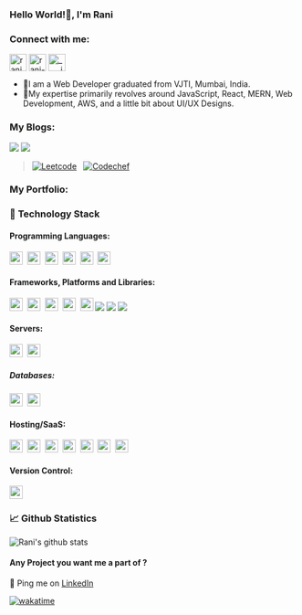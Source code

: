 ### Hello World!👋, I'm Rani

<h3 align="left">Connect with me:</h3>
<p align="left">
<a href="mailto:ranisdhage007@gmail.com" target="blank"><img align="center" src="https://upload.wikimedia.org/wikipedia/commons/thumb/7/7e/Gmail_icon_%282020%29.svg/1024px-Gmail_icon_%282020%29.svg.png" alt="ranisdhage007@gmail.com" height="30" width="30" /></a>
<a href="https://linkedin.com/in/rani-dhage/" target="blank"><img align="center" src="https://www.fpsa.org/wp-content/uploads/linkedin-logo-copy.png" alt="rani-dhage/" height="30" width="30" /></a>
<a href="https://instagram.com/____irani_" target="blank"><img align="center" src="https://cdn2.iconfinder.com/data/icons/social-media-2285/512/1_Instagram_colored_svg_1-512.png" alt="____irani_" height="30" width="30" /></a>



</p>

- 💛I am a Web Developer graduated from VJTI, Mumbai, India.
- 🧡My expertise primarily revolves around JavaScript, React, MERN, Web Development, AWS, and a little bit about UI/UX Designs.


<h3 align="left">My Blogs:</h3>

<a href="https://medium.com/@ranisdhage007"><img src="https://img.shields.io/badge/Medium-12100E?style=for-the-badge&logo=medium&logoColor=white" /></a>
<a href="https://dev.to/rani0809"><img src="https://img.shields.io/badge/dev.to-0A0A0A?style=for-the-badge&logo=dev.to&logoColor=white"  /></a>


  > [![Leetcode](https://img.shields.io/badge/Leetcode-2063-orange)](https://leetcode.com/rani0809/)&nbsp;&nbsp;&nbsp;[![Codechef](https://cp-logo.vercel.app/codechef/rani0809)](https://www.codechef.com/users/rani0809)&nbsp;&nbsp;&nbsp;

### **My Portfolio**:


### 🔭 **Technology Stack**

#### **Programming Languages**:

<img height=23 src="https://img.shields.io/badge/javascript-%23323330.svg?style=for-the-badge&logo=javascript&logoColor=%23F7DF1E">&nbsp;&nbsp;<img height=23 src="https://img.shields.io/badge/typescript-%23007ACC.svg?style=for-the-badge&logo=typescript&logoColor=white">&nbsp;&nbsp;<img height=23 src="https://img.shields.io/badge/c++-%2300599C.svg?style=for-the-badge&logo=c%2B%2B&logoColor=white">&nbsp;&nbsp;<img height=23 src="https://img.shields.io/badge/-GraphQL-E10098?style=for-the-badge&logo=graphql&logoColor=white">&nbsp;&nbsp;<img height=23 src="https://img.shields.io/badge/css3-%231572B6.svg?style=for-the-badge&logo=css3&logoColor=white">&nbsp;&nbsp;<img height=23 src="https://img.shields.io/badge/html5-%23E34F26.svg?style=for-the-badge&logo=html5&logoColor=white">

#### **Frameworks, Platforms and Libraries**:

<img height=23 src="https://img.shields.io/badge/node.js-6DA55F?style=for-the-badge&logo=node.js&logoColor=white">&nbsp;&nbsp;<img height=23 src="https://img.shields.io/badge/react-%2320232a.svg?style=for-the-badge&logo=react&logoColor=%2361DAFB">&nbsp;&nbsp;<img height=23 src="https://img.shields.io/badge/vuejs-%2335495e.svg?style=for-the-badge&logo=vuedotjs&logoColor=%234FC08D">&nbsp;&nbsp;<img height=23 src="https://img.shields.io/badge/nestjs-%23E0234E.svg?style=for-the-badge&logo=nestjs&logoColor=white">&nbsp;&nbsp;<img height=23 src="https://img.shields.io/badge/express.js-%23404d59.svg?style=for-the-badge&logo=express&logoColor=%2361DAFB">
![](https://img.shields.io/badge/Markdown-000000?style=for-the-badge&logo=markdown&logoColor=white)
![](https://img.shields.io/badge/Bootstrap-563D7C?style=for-the-badge&logo=bootstrap&logoColor=white)
![](https://img.shields.io/badge/figma-0AC97F?style=for-the-badge&logo=figma&logoColor=white)


#### **Servers**:

<img height=23 src="https://img.shields.io/badge/nginx%20-%231572B6.svg?&style=for-the-badge&logo=nginx&logoColor=red">&nbsp;&nbsp;<img height=23 src="https://img.shields.io/badge/jenkins-%232C5263.svg?style=for-the-badge&logo=jenkins&logoColor=white">

##### **Databases**:

<img height=23 src="https://img.shields.io/badge/MongoDB-%234ea94b.svg?style=for-the-badge&logo=mongodb&logoColor=white">&nbsp;&nbsp;<img height=23 src="https://img.shields.io/badge/postgres-%23316192.svg?style=for-the-badge&logo=postgresql&logoColor=white">

#### **Hosting/SaaS**:

<img height=23 src="https://img.shields.io/badge/AWS-%23FF9900.svg?style=for-the-badge&logo=amazon-aws&logoColor=white">&nbsp;&nbsp;<img height=23 src="https://img.shields.io/badge/firebase-%23039BE5.svg?style=for-the-badge&logo=firebase&logoColor=#00C7B7)">&nbsp;&nbsp;<img height=23 src="https://img.shields.io/badge/GoogleCloud-%234285F4.svg?style=for-the-badge&logo=google-cloud&logoColor=white"></code>&nbsp;&nbsp;<img height=23 src="https://img.shields.io/badge/DigitalOcean-%230167ff.svg?style=for-the-badge&logo=digitalOcean&logoColor=white">&nbsp;&nbsp;<img height=23 src="https://img.shields.io/badge/heroku-%23430098.svg?style=for-the-badge&logo=heroku&logoColor=white">&nbsp;&nbsp;<img height=23 src="https://img.shields.io/badge/netlify-%23000000.svg?style=for-the-badge&logo=netlify&logoColor=#00C7B7">&nbsp;&nbsp;<img height=23 src="https://img.shields.io/badge/vercel-%23000000.svg?style=for-the-badge&logo=vercel&logoColor=white">



#### **Version Control**:

<img height=23 src="https://img.shields.io/badge/git-%23F05033.svg?style=for-the-badge&logo=git&logoColor=white">

### 📈 Github Statistics

![Rani's github stats](https://github-readme-stats.vercel.app/api?username=rani0809&show_icons=true&hide_border=true&theme=tokyonight&count_private=true)

#### Any Project you want me a part of ?
💌 Ping me on [LinkedIn](https://linkedin.com/in/rani-dhage)

[![wakatime](https://wakatime.com/badge/user/58573df6-0225-498a-8fdc-fefd0c13bb75.svg)](https://wakatime.com/@d0781448-682b-49a4-875f-c1c72ee35fe0)
 
